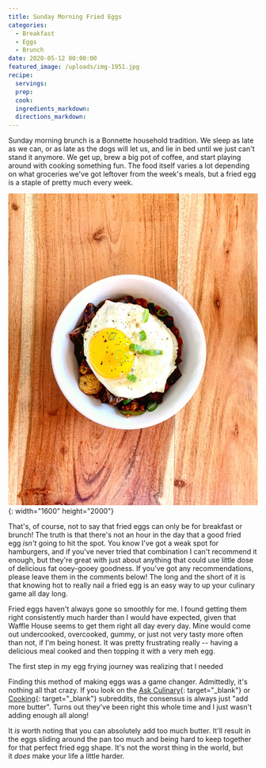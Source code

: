 ```yaml
---
title: Sunday Morning Fried Eggs
categories:
  - Breakfast
  - Eggs
  - Brunch
date: 2020-05-12 00:00:00
featured_image: /uploads/img-1951.jpg
recipe:
  servings:
  prep:
  cook:
  ingredients_markdown:
  directions_markdown:
---
```


Sunday morning brunch is a Bonnette household tradition. We sleep as late as we can, or as late as the dogs will let us, and lie in bed until we just can't stand it anymore. We get up, brew a big pot of coffee, and start playing around with cooking something fun. The food itself varies a lot depending on what groceries we've got leftover from the week's meals, but a fried egg is a staple of pretty much every week.

![A potato and &quot;chorizo&quot; bowl. Delicious!](/uploads/f23b7bcb-10f4-4151-8b68-827e257be489.JPG "A delicious potato and chorizo bowl, topped with a fried egg."){: width="1600" height="2000"}

That's, of course, not to say that fried eggs can only be for breakfast or brunch\! The truth is that there's not an hour in the day that a good fried egg&nbsp;*isn't*&nbsp;going to hit the spot. You know I've got a weak spot for hamburgers, and if you've never tried that combination I can't recommend it enough, but they're great with just about anything that could use little dose of delicious fat ooey-gooey goodness. If you've got any recommendations, please leave them in the comments below\! The long and the short of it is that knowing hot to really nail a fried egg is an easy way to up your culinary game all day long.

Fried eggs haven't always gone so smoothly for me. I found getting them right consistently much harder than I would have expected, given that Waffle House seems to get them right all day every day. Mine would come out undercooked, overcooked, gummy, or just not very tasty more often than not, if I'm being honest. It was pretty frustrating really -- having a delicious meal cooked and then topping it with a very meh egg.

The first step in my egg frying journey was realizing that I needed

Finding this method of making eggs was a game changer. Admittedly, it's nothing all that crazy. If you look on the [Ask Culinary](https://www.reddit.com/r/AskCulinary/){: target="_blank"} or [Cooking](https://www.reddit.com/r/Cooking/){: target="_blank"} subreddits, the consensus is always just "add more butter". Turns out they've been right this whole time and I just wasn't adding enough all along\!

It&nbsp;*is*&nbsp;worth noting that you can absolutely add too much butter. It'll result in the eggs sliding around the pan too much and being hard to keep together for that perfect fried egg shape. It's not the worst thing in the world, but it&nbsp;*does*&nbsp;make your life a little harder.